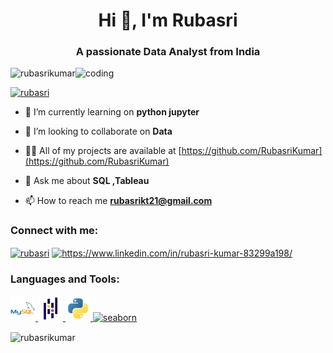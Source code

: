 <h1 align="center">Hi 👋, I'm Rubasri</h1>
<h3 align="center">A passionate Data Analyst from India</h3>
 <img align="right" alt="coding" width="400" src="https://uploads-ssl.webflow.com/5c19100c2b50073e6ee69da1/60d354d11e28ba37b767f933_Data%20points%20(1).gif">

<p align="left"> <img src="https://komarev.com/ghpvc/?username=rubasrikumar&label=Profile%20views&color=0e75b6&style=flat" alt="rubasrikumar" /> </p>

<p align="left"> <a href="https://twitter.com/rubasri" target="blank"><img src="https://img.shields.io/twitter/follow/rubasri?logo=twitter&style=for-the-badge" alt="rubasri" /></a> </p>

- 🔭 I’m currently learning on **python jupyter**

- 👯 I’m looking to collaborate on **Data**

- 👨‍💻 All of my projects are available at [https://github.com/RubasriKumar](https://github.com/RubasriKumar)

- 💬 Ask me about **SQL ,Tableau**

- 📫 How to reach me **rubasrikt21@gmail.com**

<h3 align="left">Connect with me:</h3>
<p align="left">
<a href="https://twitter.com/rubasri" target="blank"><img align="center" src="https://raw.githubusercontent.com/rahuldkjain/github-profile-readme-generator/master/src/images/icons/Social/twitter.svg" alt="rubasri" height="30" width="40" /></a>
<a href="https://linkedin.com/in/https://www.linkedin.com/in/rubasri-kumar-83299a198/" target="blank"><img align="center" src="https://raw.githubusercontent.com/rahuldkjain/github-profile-readme-generator/master/src/images/icons/Social/linked-in-alt.svg" alt="https://www.linkedin.com/in/rubasri-kumar-83299a198/" height="30" width="40" /></a>
</p>

<h3 align="left">Languages and Tools:</h3>
<p align="left"> <a href="https://www.mysql.com/" target="_blank" rel="noreferrer"> <img src="https://raw.githubusercontent.com/devicons/devicon/master/icons/mysql/mysql-original-wordmark.svg" alt="mysql" width="40" height="40"/> </a> <a href="https://pandas.pydata.org/" target="_blank" rel="noreferrer"> <img src="https://raw.githubusercontent.com/devicons/devicon/2ae2a900d2f041da66e950e4d48052658d850630/icons/pandas/pandas-original.svg" alt="pandas" width="40" height="40"/> </a> <a href="https://www.python.org" target="_blank" rel="noreferrer"> <img src="https://raw.githubusercontent.com/devicons/devicon/master/icons/python/python-original.svg" alt="python" width="40" height="40"/> </a> <a href="https://seaborn.pydata.org/" target="_blank" rel="noreferrer"> <img src="https://seaborn.pydata.org/_images/logo-mark-lightbg.svg" alt="seaborn" width="40" height="40"/> </a> </p>

<p><img align="center" src="https://github-readme-stats.vercel.app/api/top-langs?username=rubasrikumar&show_icons=true&locale=en&layout=compact" alt="rubasrikumar" /></p>
